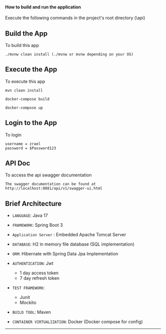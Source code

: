 #### How to build and run the application

Execute the following commands in the project's root directory (\api)

## Build the App
To build this app<br/>

    ./mvnw clean install (./mvnw or mvnw depending on your OS)

## Execute the App
To execute this app<br/>

    mvn clean install
  
    docker-compose build
  
    docker-compose up

## Login to the App
To login<br/>

    username = zrael
    password = $Password123

## API Doc
To access the api swagger documentation<br/>

    The swagger documentation can be found at http://localhost:8081/api/v1/swagger-ui.html

## Brief Architecture
- `LANGUAGE`: Java 17


- `FRAMEWORK`: Spring Boot 3


- `Application Server` : Embedded Apache Tomcat Server


- `DATABASE`: H2 in memory file database (SQL implementation)


- `ORM`: Hibernate with Spring Data Jpa Implementation


- `AUTHENTICATION`: Jwt
    - 1 day access token
    - 7 day refresh token


- `TEST FRAMEWORK`:
    - Junit
    - Mockito


- `BUILD TOOL`: Maven


- `CONTAINER VIRTUALIZATION`: Docker (Docker compose for config)
---
